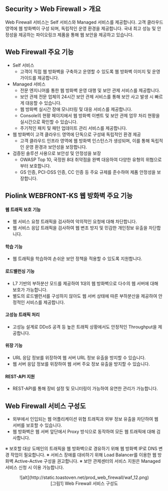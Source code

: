 ## Security > Web Firewall > 개요

Web Firewall 서비스는 Self 서비스와 Managed 서비스를 제공합니다. 고객 클라우드 영역에 웹 방화벽이 구성 되며, 독립적인 운영 환경을 제공합니다. 국내 최고 성능 및 안정성을 제공하는 파이오링크 제품을 통해 웹 보안을 제공하고 있습니다.

## Web Firewall 주요 기능

* Self 서비스
    * 고객이 직접 웹 방화벽을 구축하고 운영할 수 있도록 웹 방화벽 이미지 및 운영 가이드를 제공합니다.
* Managed 서비스
    * 전문 엔지니어를 통한 웹 방화벽 운영 대행 및 보안 관제 서비스를 제공합니다.
    * 보안 관제 전문 업체의 24시간 보안 관제 서비스를 통해 보안 사고 발생 시 빠르게 대응할 수 있습니다.
    * 웹 방화벽 실시간 장애 모니터링 및 대응 서비스를 제공합니다.
    * Console의 현황 페이지에서 웹 방화벽 이벤트 및 보안 관제 업무 처리 현황을 실시간으로 확인할 수 있습니다.
    * 주기적인 패치 및 패턴 업데이트 관리 서비스를 제공합니다.
* 웹 방화벽이 고객 클라우드 영역에 단독으로 구성돼 독립적인 환경 제공
    * 고객 클라우드 인프라 영역에 웹 방화벽 인스턴스가 생성되며, 이를 통해 독립적인 운영 환경과 보안성을 보장합니다.
* 검증된 솔루션 사용으로 보안성 및 안정성을 보장
    * OWASP Top 10, 국정원 8대 취약점을 완벽 대응하여 다양한 유형의 위협으로부터 보호합니다.
    * GS 인증, PCI-DSS 인증, CC 인증 등 주요 규제를 준수하여 제품 안정성을 보장합니다.

## Piolink WEBFRONT-KS 웹 방화벽 주요 기능

#### 웹 트래픽 보호 기능

* 웹 서비스 요청 트래픽을 검사하여 악의적인 요청에 대해 차단합니다.
* 웹 서비스 응답 트래픽을 검사하여 웹 변조 방지 및 민감한 개인정보 유출을 차단합니다.

#### 학습 기능

* 웹 트래픽을 학습하여 손쉬운 보안 정책을 적용할 수 있도록 지원합니다.

#### 로드밸런싱 기능

* L7 기반의 부하분산 모드를 제공하여 1대의 웹 방화벽으로 다수의 웹 서버에 대해 보호가 가능합니다.
* 별도의 로드밸런서를 구성하지 않아도 웹 서버 상태에 따른 부하분산을 제공하여 안정적인 서비스를 제공합니다.

#### 고성능 트래픽 처리

* 고성능 설계로 DDoS 공격 등 높은 트래픽 상황에서도 안정적인 Throughput을 제공합니다.

#### 위장 기능

* URL 응답 정보를 위장하여 웹 서버 URL 정보 유출을 방지할 수 있습니다.
* 웹 서버 응답 정보를 위장하여 웹 서버 주요 정보 유출을 방지할 수 있습니다.

#### REST-API 지원

* REST-API를 통해 장비 설정 및 모니터링이 가능하여 유연한 관리가 가능합니다.

## Web Firewall 서비스 구성도

* 외부에서 인입되는 웹 어플리케이션 위협 트래픽과 외부 정보 유출을 차단하여 웹 서버를 보호할 수 있습니다.
* 웹 방화벽은 웹 서버 앞단에서 Proxy 방식으로 동작하여 모든 웹 트래픽에 대해 검사합니다.

※ 보호할 대상 도메인의 트래픽을 웹 방화벽으로 경유하기 위해 웹 방화벽 IP로 DNS 변경 작업이 필요합니다.
※ 서비스 장애를 대비하기 위해 Load Balancer를 이용한 웹 방화벽 Active-Active 구성을 권고합니다.
※ 보안 관제센터의 서비스 지원은 Managed 서비스 신청 시 이용 가능합니다.

<center>![alt](http://static.toastoven.net/prod_web_firewall/waf_12.png)</center>
<center>[그림1] Web Firewall 서비스 구성도</center>
